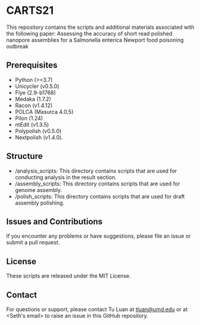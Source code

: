 # CARTS21
This repository contains the scripts and additional materials associated with the following paper: Assessing the accuracy of short read polished nanopore assemblies for a Salmonella enterica Newport food poisoning outbreak

## Prerequisites
- Python (>=3.7)
- Unicycler (v0.5.0)
- Flye (2.9-b1768)
- Medaka (1.7.2)
- Racon (v1.4.12)
- POLCA (Masurca 4.0.5)
- Pilon (1.24)
- ntEdit (v1.3.5)
- Polypolish (v0.5.0)
- Nextpolish (v1.4.0).


## Structure
- /analysis_scripts: This directory contains scripts that are used for conducting analysis in the result section.   
- /assembly_scripts: This directory contains scripts that are used for genome assembly. 
- /polish_scripts: This directory contains scripts that are used for draft assembly polishing. 


## Issues and Contributions
If you encounter any problems or have suggestions, please file an issue or submit a pull request.

## License
These scripts are released under the MIT License.

## Contact
For questions or support, please contact Tu Luan at tluan@umd.edu or <Seth> at <Seth's email> to raise an issue in this GitHub repository.
